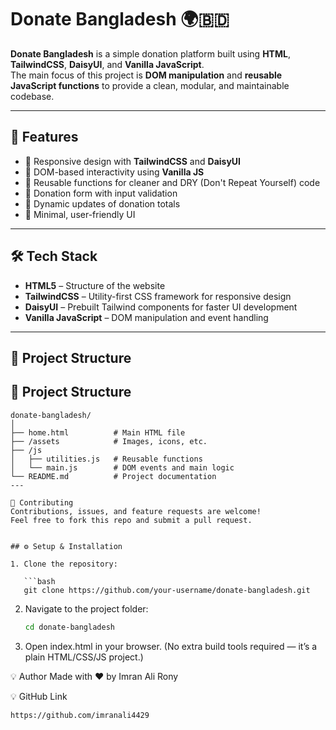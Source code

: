 # Donate Bangladesh 🌍🇧🇩

**Donate Bangladesh** is a simple donation platform built using **HTML**, **TailwindCSS**, **DaisyUI**, and **Vanilla JavaScript**.  
The main focus of this project is **DOM manipulation** and **reusable JavaScript functions** to provide a clean, modular, and maintainable codebase.

---

## 🚀 Features

- 📌 Responsive design with **TailwindCSS** and **DaisyUI**
- 📌 DOM-based interactivity using **Vanilla JS**
- 📌 Reusable functions for cleaner and DRY (Don't Repeat Yourself) code
- 📌 Donation form with input validation
- 📌 Dynamic updates of donation totals
- 📌 Minimal, user-friendly UI

---

## 🛠️ Tech Stack

- **HTML5** – Structure of the website
- **TailwindCSS** – Utility-first CSS framework for responsive design
- **DaisyUI** – Prebuilt Tailwind components for faster UI development
- **Vanilla JavaScript** – DOM manipulation and event handling

---

## 📂 Project Structure

## 📂 Project Structure

````plaintext
donate-bangladesh/
│
├── home.html          # Main HTML file
├── /assets            # Images, icons, etc.
├── /js
│   ├── utilities.js   # Reusable functions
│   └── main.js        # DOM events and main logic
└── README.md          # Project documentation
---

🤝 Contributing
Contributions, issues, and feature requests are welcome!
Feel free to fork this repo and submit a pull request.


## ⚙️ Setup & Installation

1. Clone the repository:

   ```bash
   git clone https://github.com/your-username/donate-bangladesh.git

````

2. Navigate to the project folder:
   ```bash
   cd donate-bangladesh
   ```
3. Open index.html in your browser.
   (No extra build tools required — it’s a plain HTML/CSS/JS project.)

💡 Author
Made with ❤️ by Imran Ali Rony

💡 GitHub Link

```
https://github.com/imranali4429
```
